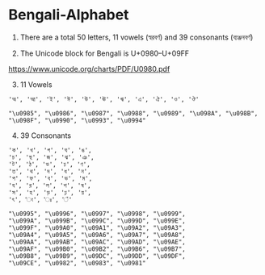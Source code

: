 # Bengali-Alphabet

1. There are a total 50 letters, 11 vowels (স্বরবর্ণ) and 39 consonants (ব্যঞ্জনবর্ণ)

2. The Unicode block for Bengali is U+0980–U+09FF

https://www.unicode.org/charts/PDF/U0980.pdf

3. 11 Vowels

```
'অ', 'আ', 'ই', 'ঈ', 'উ', 'ঊ', 'ঋ', 'এ', 'ঐ', 'ও', 'ঔ'
```

```
"\u0985", "\u0986", "\u0987", "\u0988", "\u0989", "\u098A", "\u098B", "\u098F", "\u0990", "\u0993", "\u0994"
```


4. 	39 Consonants

```
'ক', 'খ', 'গ', 'ঘ', 'ঙ',
'চ', 'ছ', 'জ', 'ঝ', 'ঞ',
'ট', 'ঠ', 'ড', 'ঢ', 'ণ',
'ত', 'থ', 'দ', 'ধ', 'ন',
'প', 'ফ', 'ব', 'ভ', 'ম',
'য', 'র', 'ল', 'শ', 'ষ',
'স', 'হ', 'ড়', 'ঢ়', 'য়',
'ৎ', 'ং', 'ঃ', '‍ঁ'
```

```
"\u0995", "\u0996", "\u0997", "\u0998", "\u0999",
"\u099A", "\u099B", "\u099C", "\u099D", "\u099E",
"\u099F", "\u09A0", "\u09A1", "\u09A2", "\u09A3",
"\u09A4", "\u09A5", "\u09A6", "\u09A7", "\u09A8",
"\u09AA", "\u09AB", "\u09AC", "\u09AD", "\u09AE",
"\u09AF", "\u09B0", "\u09B2", "\u09B6", "\u09B7",
"\u09B8", "\u09B9", "\u09DC", "\u09DD", "\u09DF",
"\u09CE", "\u0982", "\u0983", "\u0981"
```
